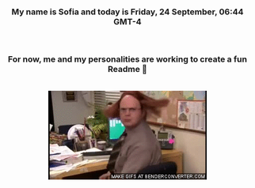 


<div align="center">
<h3 >My name is Sofia and today is Friday, 24 September, 06:44 GMT-4</h3><br>
<h3 >For now, me and my personalities are working to create a fun Readme 👋
</h3><br>
<img src='img/dwight.gif' alt='working...'/>
</div>
